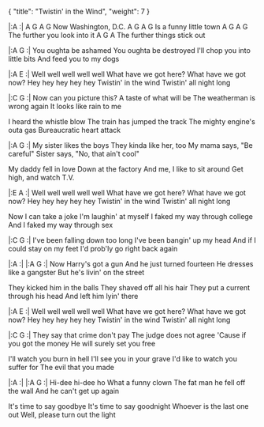 {
  "title": "Twistin' in the Wind", "weight": 7
}


|:A   :|
A          G    A     G
Now Washington, D.C.
     A     G      A     G
Is a funny little town
    A       G        A    G
The further you look into it
    A       G            A
The further things stick out

|:A   G  :|
You oughta be ashamed
You oughta be destroyed
I'll chop you into little bits
And feed you to my dogs

|:A   E  :|
Well well well well well
What have we got here?
What have we got now?
Hey hey hey hey hey
Twistin' in the wind
Twistin' all night long

|:C  G  :|
Now can you picture this?
A taste of what will be
The weatherman is wrong again
It looks like rain to me

I heard the whistle blow
The train has jumped the track
The mighty engine's outa gas
Bureaucratic heart attack

|:A  G  :|
My sister likes the boys
They kinda like her, too
My mama says, "Be careful"
Sister says, "No, that ain't cool"

My daddy fell in love
Down at the factory
And me, I like to sit around
Get high, and watch T.V.

|:E  A  :|
Well well well well well
What have we got here?
What have we got now?
Hey hey hey hey hey
Twistin' in the wind
Twistin' all night long

Now I can take a joke
I'm laughin' at myself
I faked my way through college
And I faked my way through sex

|:C  G  :|
I've been falling down too long
I've been bangin' up my head
And if I could stay on my feet
I'd prob'ly go right back again

|:A    :|
|:A  G  :|
Now Harry's got a gun
And he just turned fourteen
He dresses like a gangster
But he's livin' on the street

They kicked him in the balls
They shaved off all his hair
They put a current through his head
And left him lyin' there

|:A  E  :|
Well well well well well
What have we got here?
What have we got now?
Hey hey hey hey hey
Twistin' in the wind
Twistin' all night long

|:C  G  :|
They say that crime don't pay
The judge does not agree
'Cause if you got the money
He will surely set you free

I'll watch you burn in hell
I'll see you in your grave
I'd like to watch you suffer for
The evil that you made

|:A   :|
|:A  G  :|
Hi-dee hi-dee ho
What a funny clown
The fat man he fell off the wall
And he can't get up again

It's time to say goodbye
It's time to say goodnight
Whoever is the last one out
Well, please turn out the light
